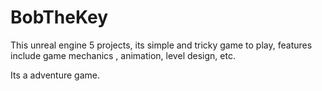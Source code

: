 # BobTheKey
This unreal engine 5 projects, its simple and tricky game to play, features include game mechanics , animation, level design, etc.

Its a adventure game.
